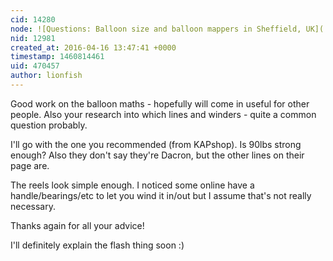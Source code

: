 ```yaml
---
cid: 14280
node: ![Questions: Balloon size and balloon mappers in Sheffield, UK](../notes/lionfish/04-15-2016/questions-balloon-size-and-balloon-mappers-in-sheffield-uk)
nid: 12981
created_at: 2016-04-16 13:47:41 +0000
timestamp: 1460814461
uid: 470457
author: lionfish
---
```


Good work on the balloon maths - hopefully will come in useful for other people. Also your research into which lines and winders - quite a common question probably.

I'll go with the one you recommended (from KAPshop). Is 90lbs strong enough? Also they don't say they're Dacron, but the other lines on their page are.

The reels look simple enough. I noticed some online have a handle/bearings/etc to let you wind it in/out but I assume that's not really necessary.

Thanks again for all your advice!

I'll definitely explain the flash thing soon :)